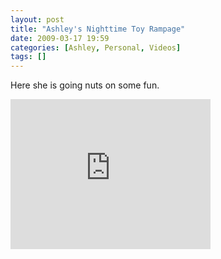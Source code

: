 ```yaml
---
layout: post
title: "Ashley's Nighttime Toy Rampage"
date: 2009-03-17 19:59
categories: [Ashley, Personal, Videos]
tags: []
---
```



Here she is going nuts on some fun.
<iframe height="240" src="https://skydrive.live.com/embed?cid=F443C8FEC5D6FFCE&amp;resid=F443C8FEC5D6FFCE%21195&amp;authkey=AOpMhCNmpafisgs" frameborder="0" width="320" scrolling="no"></iframe>
